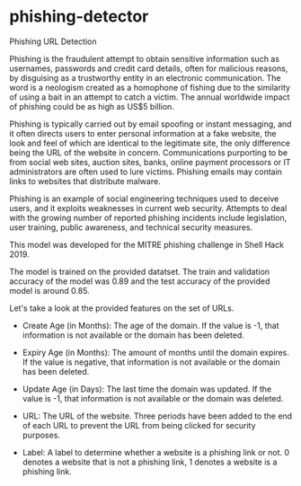 # phishing-detector

Phishing URL Detection
  
  Phishing is the fraudulent attempt to obtain sensitive information such as usernames, passwords and credit card details, often for       malicious reasons, by disguising as a trustworthy entity in an electronic communication. The word is a neologism created as a homophone of fishing due to the similarity of using a bait in an attempt to catch a victim. The annual worldwide impact of phishing could be as high as US$5 billion.
  
  Phishing is typically carried out by email spoofing or instant messaging, and it often directs users to enter personal information at a fake website, the look and feel of which are identical to the legitimate site, the only difference being the URL of the website in concern. Communications purporting to be from social web sites, auction sites, banks, online payment processors or IT administrators are often used to lure victims. Phishing emails may contain links to websites that distribute malware.
  
  Phishing is an example of social engineering techniques used to deceive users, and it exploits weaknesses in current web security. Attempts to deal with the growing number of reported phishing incidents include legislation, user training, public awareness, and technical security measures.
  
  This model was developed for the MITRE phishing challenge in Shell Hack 2019. 
  
  The model is trained on the provided datatset. The train and validation accuracy of the model was 0.89 and the test accuracy of the provided model is around 0.85.
  
Let's take a look at the provided features on the set of URLs.

- Create Age (in Months): The age of the domain. If the value is -1, that information is not available or the domain has been deleted.

- Expiry Age (in Months): The amount of months until the domain expires. If the value is negative, that information is not available or the domain has been deleted.

- Update Age (in Days): The last time the domain was updated. If the value is -1, that information is not available or the domain was deleted.

- URL: The URL of the website. Three periods have been added to the end of each URL to prevent the URL from being clicked for security purposes.

- Label: A label to determine whether a website is a phishing link or not. 0 denotes a website that is not a phishing link, 1 denotes a website is a phishing link.
